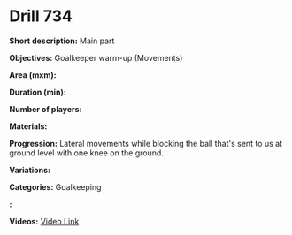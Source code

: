 # Drill 734

**Short description:**
Main part

**Objectives:**
Goalkeeper warm-up (Movements)

**Area (mxm):**


**Duration (min):**


**Number of players:**


**Materials:**


**Progression:**
Lateral movements while blocking the ball that's sent to us at ground level with one knee on the ground.

**Variations:**


**Categories:**
Goalkeeping

**:**


**Videos:**
[Video Link](https://www.youtube.com/embed/R6IyPzYEB9E)


